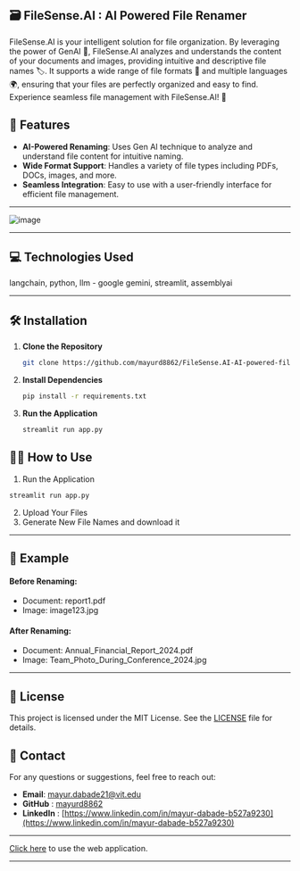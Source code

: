 ## 🗃️ FileSense.AI : AI Powered File Renamer

FileSense.AI is your intelligent solution for file organization. By leveraging the power of GenAI 🤖, FileSense.AI analyzes and understands the content of your documents and images, providing intuitive and descriptive file names 🏷️. It supports a wide range of file formats 📁 and multiple languages 🌍, ensuring that your files are perfectly organized and easy to find. Experience seamless file management with FileSense.AI! 🚀

## 🚀 Features

- **AI-Powered Renaming**: Uses Gen AI technique to analyze and understand file content for intuitive naming.
- **Wide Format Support**: Handles a variety of file types including PDFs, DOCs, images, and more.
- **Seamless Integration**: Easy to use with a user-friendly interface for efficient file management.

---
![image](https://github.com/user-attachments/assets/49694250-00cf-4085-873d-75bd12b1b54e)

---
## 💻 Technologies Used
langchain, python, llm - google gemini, streamlit, assemblyai

---

## 🛠️ Installation 

1. **Clone the Repository**
    ```bash
    git clone https://github.com/mayurd8862/FileSense.AI-AI-powered-file-renamer.git
    ```

2. **Install Dependencies**
    ```bash
    pip install -r requirements.txt
    ```

3. **Run the Application**
    ```bash
    streamlit run app.py
    ```


## 🏃‍♂️ How to Use
1. Run the Application
```bash
streamlit run app.py
```
2. Upload Your Files
3. Generate New File Names and download it

---

## 📸 Example
#### Before Renaming:
- Document: report1.pdf
- Image: image123.jpg
#### After Renaming:
- Document: Annual_Financial_Report_2024.pdf
- Image: Team_Photo_During_Conference_2024.jpg

---

## 📜 License 
This project is licensed under the MIT License. See the [LICENSE](LICENSE) file for details.

## 📧 Contact 
For any questions or suggestions, feel free to reach out:

- **Email**: mayur.dabade21@vit.edu
- **GitHub** : [mayurd8862](https://github.com/mayur8862)
- **LinkedIn** : [https://www.linkedin.com/in/mayur-dabade-b527a9230](https://www.linkedin.com/in/mayur-dabade-b527a9230)

---
[Click here](https://filesense.streamlit.app/) to use the web application.

---

